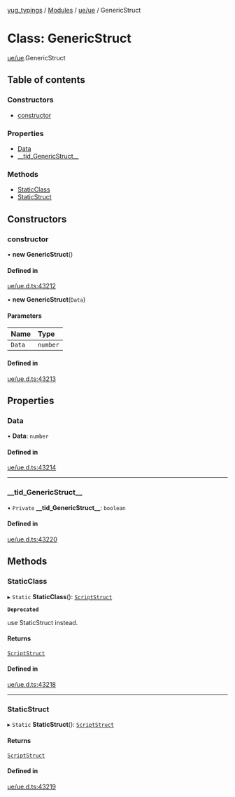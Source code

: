 [yug_typings](../README.md) / [Modules](../modules.md) / [ue/ue](../modules/ue_ue.md) / GenericStruct

# Class: GenericStruct

[ue/ue](../modules/ue_ue.md).GenericStruct

## Table of contents

### Constructors

- [constructor](ue_ue.GenericStruct.md#constructor)

### Properties

- [Data](ue_ue.GenericStruct.md#data)
- [\_\_tid\_GenericStruct\_\_](ue_ue.GenericStruct.md#__tid_genericstruct__)

### Methods

- [StaticClass](ue_ue.GenericStruct.md#staticclass)
- [StaticStruct](ue_ue.GenericStruct.md#staticstruct)

## Constructors

### constructor

• **new GenericStruct**()

#### Defined in

[ue/ue.d.ts:43212](https://github.com/YugMetaverse/yug_typings/blob/25cad34/ue/ue.d.ts#L43212)

• **new GenericStruct**(`Data`)

#### Parameters

| Name | Type |
| :------ | :------ |
| `Data` | `number` |

#### Defined in

[ue/ue.d.ts:43213](https://github.com/YugMetaverse/yug_typings/blob/25cad34/ue/ue.d.ts#L43213)

## Properties

### Data

• **Data**: `number`

#### Defined in

[ue/ue.d.ts:43214](https://github.com/YugMetaverse/yug_typings/blob/25cad34/ue/ue.d.ts#L43214)

___

### \_\_tid\_GenericStruct\_\_

• `Private` **\_\_tid\_GenericStruct\_\_**: `boolean`

#### Defined in

[ue/ue.d.ts:43220](https://github.com/YugMetaverse/yug_typings/blob/25cad34/ue/ue.d.ts#L43220)

## Methods

### StaticClass

▸ `Static` **StaticClass**(): [`ScriptStruct`](ue_ue.ScriptStruct.md)

**`Deprecated`**

use StaticStruct instead.

#### Returns

[`ScriptStruct`](ue_ue.ScriptStruct.md)

#### Defined in

[ue/ue.d.ts:43218](https://github.com/YugMetaverse/yug_typings/blob/25cad34/ue/ue.d.ts#L43218)

___

### StaticStruct

▸ `Static` **StaticStruct**(): [`ScriptStruct`](ue_ue.ScriptStruct.md)

#### Returns

[`ScriptStruct`](ue_ue.ScriptStruct.md)

#### Defined in

[ue/ue.d.ts:43219](https://github.com/YugMetaverse/yug_typings/blob/25cad34/ue/ue.d.ts#L43219)
